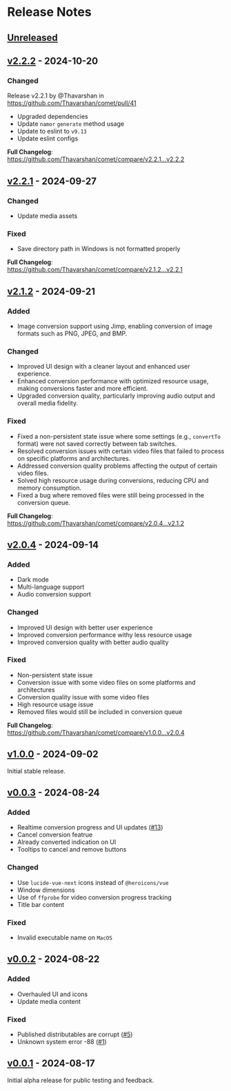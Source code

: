 # Release Notes

## [Unreleased](https://github.com/Thavarshan/comet/compare/v2.2.2...HEAD)

## [v2.2.2](https://github.com/Thavarshan/comet/compare/v2.2.1...v2.2.2) - 2024-10-20

### Changed

Release v2.2.1 by @Thavarshan in <https://github.com/Thavarshan/comet/pull/41>

* Upgraded dependencies
* Update `namor` `generate` method usage
* Update to eslint to `v9.13`
* Update eslint configs

**Full Changelog**: <https://github.com/Thavarshan/comet/compare/v2.2.1...v2.2.2>

## [v2.2.1](https://github.com/Thavarshan/comet/compare/v2.1.2...v2.2.1) - 2024-09-27

### Changed

* Update media assets

### Fixed

* Save directory path in Windows is not formatted properly

**Full Changelog**: <https://github.com/Thavarshan/comet/compare/v2.1.2...v2.2.1>

## [v2.1.2](https://github.com/Thavarshan/comet/compare/v2.0.4...v2.1.2) - 2024-09-21

### Added

* Image conversion support using Jimp, enabling conversion of image formats such as PNG, JPEG, and BMP.

### Changed

* Improved UI design with a cleaner layout and enhanced user experience.
* Enhanced conversion performance with optimized resource usage, making conversions faster and more efficient.
* Upgraded conversion quality, particularly improving audio output and overall media fidelity.

### Fixed

* Fixed a non-persistent state issue where some settings (e.g., `convertTo` format) were not saved correctly between tab switches.
* Resolved conversion issues with certain video files that failed to process on specific platforms and architectures.
* Addressed conversion quality problems affecting the output of certain video files.
* Solved high resource usage during conversions, reducing CPU and memory consumption.
* Fixed a bug where removed files were still being processed in the conversion queue.

**Full Changelog**: <https://github.com/Thavarshan/comet/compare/v2.0.4...v2.1.2>

## [v2.0.4](https://github.com/Thavarshan/comet/compare/v1.0.0...v2.0.4) - 2024-09-14

### Added

* Dark mode
* Multi-language support
* Audio conversion support

### Changed

* Improved UI design with better user experience
* Improved conversion performance withy less resource usage
* Improved conversion quality with better audio quality

### Fixed

* Non-persistent state issue
* Conversion issue with some video files on some platforms and architectures
* Conversion quality issue with some video files
* High resource usage issue
* Removed files would still be included in conversion queue

**Full Changelog**: <https://github.com/Thavarshan/comet/compare/v1.0.0...v2.0.4>

## [v1.0.0](https://github.com/Thavarshan/comet/compare/v0.0.3...v1.0.0) - 2024-09-02

Initial stable release.

## [v0.0.3](https://github.com/Thavarshan/comet/compare/v0.0.2...v0.0.3) - 2024-08-24

### Added

* Realtime conversion progress and UI updates ([#13](https://github.com/Thavarshan/comet/issues/13))
* Cancel conversion featrue
* Already converted indication on UI
* Tooltips to cancel and remove buttons

### Changed

* Use `lucide-vue-next` icons instead of `@heroicons/vue`
* Window dimensions
* Use of `ffprobe` for video conversion progress tracking
* Title bar content

### Fixed

* Invalid executable name on `MacOS`

## [v0.0.2](https://github.com/Thavarshan/comet/compare/v0.0.1...v0.0.2) - 2024-08-22

### Added

* Overhauled UI and icons
* Update media content

### Fixed

* Published distributables are corrupt ([#5](https://github.com/Thavarshan/comet/issues/5))
* Unknown system error -88 ([#1](https://github.com/Thavarshan/comet/issues/1))

## [v0.0.1](https://github.com/Thavarshan/comet/compare/v0.0.0...v0.0.1) - 2024-08-17

Initial alpha release for public testing and feedback.
